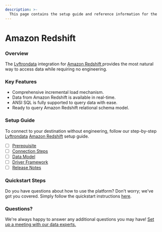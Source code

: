 ```yaml
---
description: >-
  This page contains the setup guide and reference information for the Amazon Redshift source connector.
---
```


# Amazon Redshift

### Overview

The [Lyftrondata](https://www.lyftrondata.com/) integration for [Amazon Redshift](https://www.lyftrondata.com/integration/amazon-redshift/)[ ](https://www.lyftrondata.com/integration/amazon-redshift/)provides the most natural way to access data while requiring no engineering.

### Key Features

* Comprehensive incremental load mechanism.
* Data from Amazon Redshift is available in real-time.&#x20;
* ANSI SQL is fully supported to query data with ease.
* Ready to query Amazon Redshift relational schema model.

### Setup Guide

To connect to your destination without engineering, follow our step-by-step [Lyftrondata](https://www.lyftrondata.com/)  [Amazon Redshift](https://www.lyftrondata.com/integration/amazon-redshift/) setup guide.

* [ ] [Prerequisite](../../technology-analytics/amazon-redshift/prerequisite.md)
* [ ] [Connection Steps](../../technology-analytics/amazon-redshift/connection-steps.md)
* [ ] [Data Model](../../technology-analytics/amazon-redshift/data-model/)
* [ ] [Driver Framework](../../technology-analytics/amazon-redshift/driver-framework/)
* [ ] [Release Notes](../../technology-analytics/amazon-redshift/release-notes.md)

### Quickstart Steps

Do you have questions about how to use the platform? Don't worry; we've got you covered. Simply follow the quickstart instructions [here](../../../quickstart-steps.md).

### Questions? <a href="#questions" id="questions"></a>

We're always happy to answer any additional questions you may have! [Set up a meeting with our data experts.](https://www.lyftrondata.com/book-a-meeting/)

